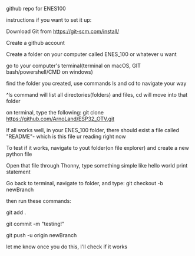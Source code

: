github repo for ENES100 

instructions if you want to set it up:

Download Git from https://git-scm.com/install/

Create a github account

Create a folder on your computer called ENES_100 or whatever u want

go to your computer's terminal(terminal on macOS, GIT bash/powershell/CMD on windows)

find the folder you created, use commands ls and cd to navigate your way

^ls command will list all directories(folders) and files, cd will move into that folder

on terminal, type the following: git clone https://github.com/ArnoLand/ESP32_OTV.git

If all works well, in your ENES_100 folder, there should exist a file called "README"- which is this file ur reading right now

To test if it works, navigate to yout folder(on file explorer) and create a new python file

Open that file through Thonny, type something simple like hello world print statement

Go back to terminal, navigate to folder, and type: git checkout -b newBranch

then run these commands:

git add .

git commit -m "testing!"

git push -u origin newBranch

let me know once you do this, I'll check if it works 




